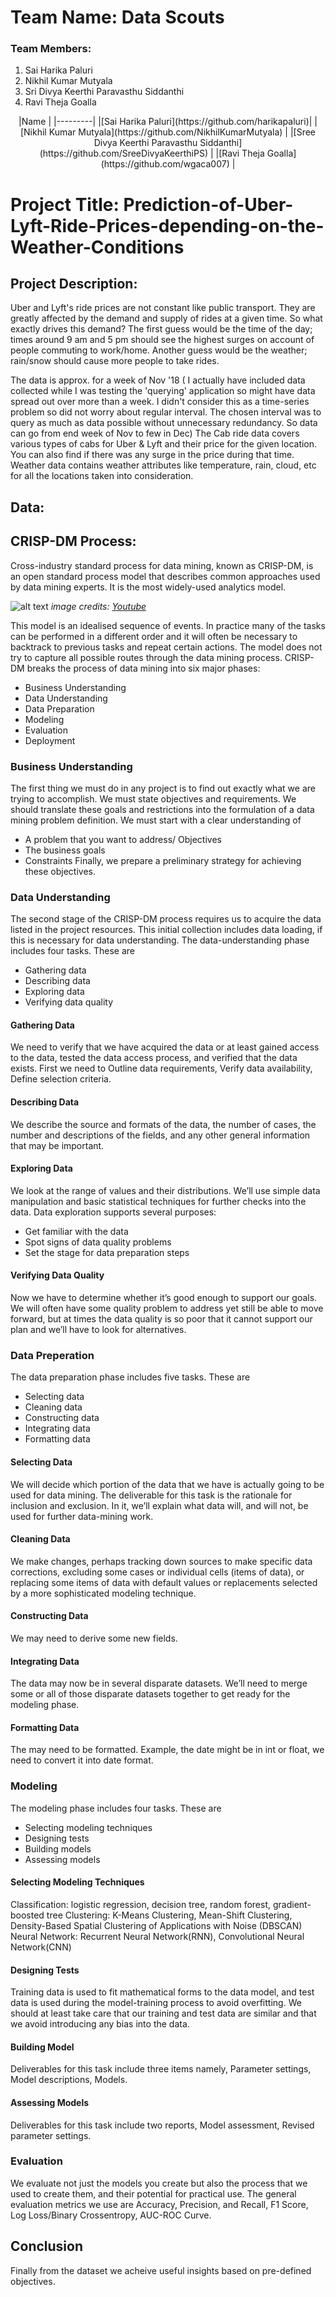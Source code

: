# Team Name: Data Scouts
### Team Members:
 1) Sai Harika Paluri
 2) Nikhil Kumar Mutyala
 3) Sri Divya Keerthi Paravasthu Siddanthi
 4) Ravi Theja Goalla
 
<center> 
|Name     | 
|---------|
|[Sai Harika Paluri](https://github.com/harikapaluri)| 
|[Nikhil Kumar Mutyala](https://github.com/NikhilKumarMutyala) |    
|[Sree Divya Keerthi Paravasthu Siddanthi](https://github.com/SreeDivyaKeerthiPS) |    
|[Ravi Theja Goalla](https://github.com/wgaca007) |    
</center>
 
#  Project Title: Prediction-of-Uber-Lyft-Ride-Prices-depending-on-the-Weather-Conditions

## Project Description:
Uber and Lyft's ride prices are not constant like public transport. They are greatly affected by the demand and supply of rides at a given time. So what exactly drives this demand? The first guess would be the time of the day; times around 9 am and 5 pm should see the highest surges on account of people commuting to work/home. Another guess would be the weather; rain/snow should cause more people to take rides.

The data is approx. for a week of Nov '18 ( I actually have included data collected while I was testing the 'querying' application so might have data spread out over more than a week. I didn't consider this as a time-series problem so did not worry about regular interval. The chosen interval was to query as much as data possible without unnecessary redundancy. So data can go from end week of Nov to few in Dec)
The Cab ride data covers various types of cabs for Uber & Lyft and their price for the given location. You can also find if there was any surge in the price during that time. Weather data contains weather attributes like temperature, rain, cloud, etc for all the locations taken into consideration.
## Data:





## CRISP-DM Process:
Cross-industry standard process for data mining, known as CRISP-DM, is an open standard process model that describes common approaches used by data mining experts. It is the most widely-used analytics model.

![alt text](https://github.com/NikhilKumarMutyala/KDD-Project/blob/master/crisp%20dm.PNG)
*image credits: [Youtube](https://www.youtube.com/watch?v=CRKn-9gVNBw)*

This model is an idealised sequence of events. In practice many of the tasks can be performed in a different order and it will often be necessary to backtrack to previous tasks and repeat certain actions. The model does not try to capture all possible routes through the data mining process.
CRISP-DM breaks the process of data mining into six major phases:

* Business Understanding
* Data Understanding
* Data Preparation
* Modeling
* Evaluation
* Deployment

 ### Business Understanding
The first thing we must do in any project is to find out exactly what we are trying to accomplish. We must state objectives and requirements. We should translate these goals and restrictions into the formulation of a data mining problem definition. We must start with a clear understanding of
* A problem that you want to address/ Objectives
* The business goals
* Constraints
 Finally, we prepare a preliminary strategy for achieving these objectives.
 
 ### Data Understanding
The second stage of the CRISP-DM process requires us to acquire the data listed in the project resources. This initial collection includes data loading, if this is necessary for data understanding. The data-understanding phase includes four tasks. These are
* Gathering data
* Describing data
* Exploring data
* Verifying data quality

#### Gathering Data
We need to verify that we have acquired the data or at least gained access to the data, tested the data access process, and verified that the data exists. First we need to Outline data requirements, Verify data availability, Define selection criteria.

#### Describing Data
We describe the source and formats of the data, the number of cases, the number and descriptions of the fields, and any other general information that may be important.

#### Exploring Data
We look at the range of values and their distributions. We’ll use simple data manipulation and basic statistical techniques for further checks into the data. Data exploration supports several purposes:
* Get familiar with the data
* Spot signs of data quality problems
* Set the stage for data preparation steps

#### Verifying Data  Quality
Now we have to determine whether it’s good enough to support our goals. We will often have some quality problem to address yet still be able to move forward, but at times the data quality is so poor that it cannot support our plan and we’ll have to look for alternatives. 

### Data Preperation
The data preparation phase includes five tasks. These are
* Selecting data
* Cleaning data
* Constructing data
* Integrating data
* Formatting data

#### Selecting Data
We will decide which portion of the data that we have is actually going to be used for data mining. The deliverable for this task is the rationale for inclusion and exclusion. In it, we’ll explain what data will, and will not, be used for further data-mining work.

#### Cleaning Data
We make changes, perhaps tracking down sources to make specific data corrections, excluding some cases or individual cells (items of data), or replacing some items of data with default values or replacements selected by a more sophisticated modeling technique.

#### Constructing Data
We may need to derive some new fields.

#### Integrating Data
The data may now be in several disparate datasets. We’ll need to merge some or all of those disparate datasets together to get ready for the modeling phase.

#### Formatting Data
The may need to be formatted. Example, the date might be in int or float, we need to convert it into date format.

### Modeling
The modeling phase includes four tasks. These are
* Selecting modeling techniques
* Designing tests
* Building models
* Assessing models

#### Selecting Modeling Techniques
Classification: logistic regression, decision tree, random forest, gradient-boosted tree
Clustering: K-Means Clustering, Mean-Shift Clustering, Density-Based Spatial Clustering of Applications with Noise (DBSCAN)
Neural Network: Recurrent Neural Network(RNN), Convolutional Neural Network(CNN)

#### Designing Tests
Training data is used to fit mathematical forms to the data model, and test data is used during the model-training process to avoid overfitting. We should at least take care that our training and test data are similar and that we avoid introducing any bias into the data.

#### Building Model
Deliverables for this task include three items namely, Parameter settings, Model descriptions, Models.

#### Assessing Models
Deliverables for this task include two reports, Model assessment, Revised parameter settings.

### Evaluation
We evaluate not just the models you create but also the process that we used to create them, and their potential for practical use. The general evaluation metrics we use are Accuracy, Precision, and Recall, F1 Score, Log Loss/Binary Crossentropy, AUC-ROC Curve.

## Conclusion
Finally from the dataset we acheive useful insights based on pre-defined objectives.
